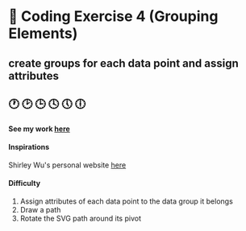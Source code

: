 # 💎 Coding Exercise 4 (Grouping Elements)

## create groups for each data point and assign attributes
## 🕐 🕑 🕒 🕓 🕔 🕕

#### See my work [here](https://zoexiao0516.github.io/cdv-student/coding-exercises/coding-exercise-4/index.html)

#### Inspirations
Shirley Wu's personal website [here](https://shirleywu.studio/)

#### Difficulty
1. Assign attributes of each data point to the data group it belongs
1. Draw a path
1. Rotate the SVG path around its pivot
